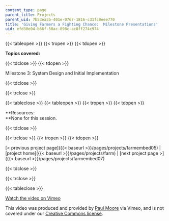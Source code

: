 ```yaml
---
content_type: page
parent_title: Projects
parent_uid: 7b53ea3b-401e-0767-1816-c31fc0eee770
title: 'Giving Farmers a Fighting Chance:  Milestone Presentations'
uid: efd30e04-b66f-50ac-898c-ac8ff274c974
---
```


{{< tableopen >}}
{{< tropen >}}
{{< tdopen >}}


**Topics covered:**


{{< tdclose >}}
{{< tdopen >}}


Milestone 3: System Design and Initial Implementation


{{< tdclose >}}

{{< trclose >}}

{{< tableclose >}}
{{< tableopen >}}
{{< tropen >}}
{{< tdopen >}}


**Resources:  
**None for this session.


{{< tdclose >}}

{{< trclose >}}
{{< tropen >}}
{{< tdopen >}}


[\< previous project page]({{< baseurl >}}/pages/projects/farmembed05) | [project home]({{< baseurl >}}/pages/projects/farm) | [next project page >]({{< baseurl >}}/pages/projects/farmembed07)


{{< tdclose >}}

{{< trclose >}}

{{< tableclose >}}

[Watch the video on Vimeo](http://vimeo.com/moogaloop.swf?clip_id=2235444&server=vimeo.com&show_title=0&show_byline=0&show_portrait=0&color=&fullscreen=0&group_id=)

This video was produced and provided by [Paul Moore](http://vimeo.com/user3686080) via Vimeo, and is not covered under our [Creative Commons license](/terms/#cc).